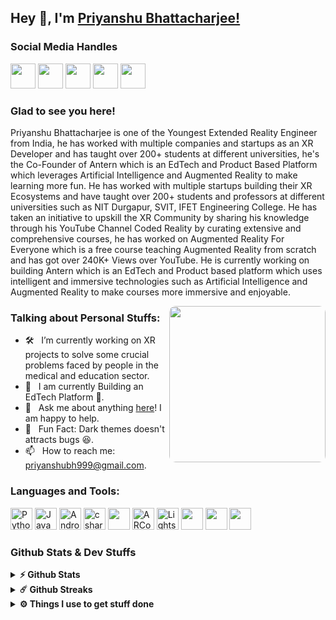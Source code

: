 ## Hey 👋, I'm [Priyanshu Bhattacharjee!](https://priyanshuxr.super.site/)

### Social Media Handles

<a href="https://www.linkedin.com/in/priyanshu-bhattacharjee/" target="_blank"><img height="40" src="https://img.icons8.com/external-justicon-lineal-color-justicon/64/000000/external-linkedin-social-media-justicon-lineal-color-justicon.png"/></a>
<a href="https://www.instagram.com/priyanshucoderx/" target="_blank"><img height="40" src="https://img.icons8.com/external-justicon-lineal-color-justicon/64/000000/external-instagram-social-media-justicon-lineal-color-justicon.png"/></a>
<a href="https://www.youtube.com/c/CodedRealityXR" target="_blank"><img height="40" src="https://img.icons8.com/external-justicon-lineal-color-justicon/64/000000/external-youtube-social-media-justicon-lineal-color-justicon.png"/></a>
<a href="mailto:priyanshubh999@gmail.com" target="_blank"><img height="40" src="https://img.icons8.com/external-justicon-lineal-color-justicon/64/000000/external-gmail-social-media-justicon-lineal-color-justicon.png"/></a>
<a href="https://discord.gg/5bvZAZd83D" target="_blank"><img height="40" src="https://img.icons8.com/external-justicon-lineal-color-justicon/64/000000/external-discord-social-media-justicon-lineal-color-justicon.png"/></a>

### Glad to see you here! &nbsp;

Priyanshu Bhattacharjee is one of the Youngest Extended Reality Engineer from India, he has worked with multiple companies and startups as an XR Developer and has taught over 200+ students at different universities, he's the Co-Founder of Antern which is an EdTech and Product Based Platform which leverages Artificial Intelligence and Augmented Reality to make learning more fun.
He has worked with multiple startups building their XR Ecosystems and have taught over 200+ students and professors at different universities such as NIT Durgapur, SVIT, IFET Engineering College.
He has taken an initiative to upskill the XR Community by sharing his knowledge through his YouTube Channel Coded Reality by curating extensive and comprehensive courses, he has worked on Augmented Reality For Everyone which is a free course teaching Augmented Reality from scratch and has got over 240K+ Views over YouTube.
He is currently working on building Antern which is an EdTech and Product based platform which uses intelligent and immersive technologies such as Artificial Intelligence and Augmented Reality to make courses more immersive and enjoyable.

<!-- <img align="right" height="250" width="375" alt="" src="https://media4.giphy.com/media/RbDKaczqWovIugyJmW/giphy.gif" /> -->
<img style="border-radius: 10px !important;" align="right" height="250" alt="" src="https://camo.githubusercontent.com/6980a08cbf1de9fd8a7ef3c1c7f8b9c3cf6ceac8ff87fd2b6aaf114b7050c133/68747470733a2f2f63646e2e6472696262626c652e636f6d2f75736572732f313136323037372f73637265656e73686f74732f353430333931382f666f6375732d616e696d6174696f6e2e676966"/>

### Talking about Personal Stuffs:

- 🛠 &nbsp; I’m currently working on XR projects to solve some crucial problems faced by people in the medical and education sector.
- 🚀 &nbsp; I am currently Building an EdTech Platform 🚀.
- 💬 &nbsp; Ask me about anything [here](https://www.linkedin.com/in/priyanshu-bhattacharjee/)! I am happy to help.
- 👾 &nbsp; Fun Fact: Dark themes doesn't attracts bugs 😆.
- 📫 &nbsp; How to reach me: priyanshubh999@gmail.com.

### Languages and Tools:

<div class="skills">
    <img height="35" src="https://img.icons8.com/color/48/000000/python--v2.png" alt="Python"/>
    <img height="35" src="https://img.icons8.com/color/48/000000/java-coffee-cup-logo--v2.png" alt="Java"/>
    <img height="35" src="https://img.icons8.com/color/48/000000/android-studio--v2.png" alt="Android Studio"/>
    <img height="35" src="https://img.icons8.com/color/48/000000/c-sharp-logo.png" alt="c sharp" />
    <img height="35" src="https://img.icons8.com/fluency/48/000000/unity.png"/>
	<img height="35" src="https://i.ibb.co/xXYf4s3/ARCore-logo-removebg-preview-1.png" alt="ARCore"/>
	<img height="35" src="https://i.ibb.co/1JnBWFd/image-removebg-preview-1.png" alt="Lightship ARDK"/>
    <img height="35" src="https://img.icons8.com/color/48/000000/firebase.png"/>
    <img height="35" src="https://img.icons8.com/color/48/000000/visual-studio-code-2019.png"/>
    <img height="35" src="https://img.icons8.com/color/48/000000/mysql-logo.png"/>
</div>

<!--
<code><img height="25" src="https://raw.githubusercontent.com/github/explore/80688e429a7d4ef2fca1e82350fe8e3517d3494d/topics/sass/sass.png" alt="sass"></code>
-->

### Github Stats & Dev Stuffs

<details>	
  <summary><b>⚡ Github Stats</b></summary>

  <br />
  <img height="180em" src="https://github-readme-stats.vercel.app/api?username=priyanshu-coderx&show_icons=true&hide_border=true&&count_private=true&include_all_commits=true" />
  <img height="180em" src="https://github-readme-stats.vercel.app/api/top-langs/?username=priyanshu-coderx&show_icons=true&hide_border=true&layout=compact&langs_count=12"/>
</details>

<details>	
  <summary><b>☄️ Github Streaks</b></summary>

  <br />
  <img height="180em" src="https://github-readme-streak-stats.herokuapp.com/?user=priyanshu-coderx&hide_border=false" />
</details>
 
<details>	
  <br />
  <summary><b>⚙️ Things I use to get stuff done</b></summary>
  	<ul>
  	    <li><b>OS:</b> Windows 11</li>
	    <li><b>CPU: </b> Intel Core i5-12400</li>
	    <li><b>RAM: </b> 16GB</li>
  	    <li><b>Browser: </b> Chrome, Brave</li>
	    <li><b>Terminal: </b> Windows Terminal, Git Terminal</li>
	    <li><b>Code Editor's:</b> VSCode, Sublime Text</li>
            <li><b>IDE's:</b> Android Studio, Visual Studio</li>
	    <br />
	</ul>	
</details>
